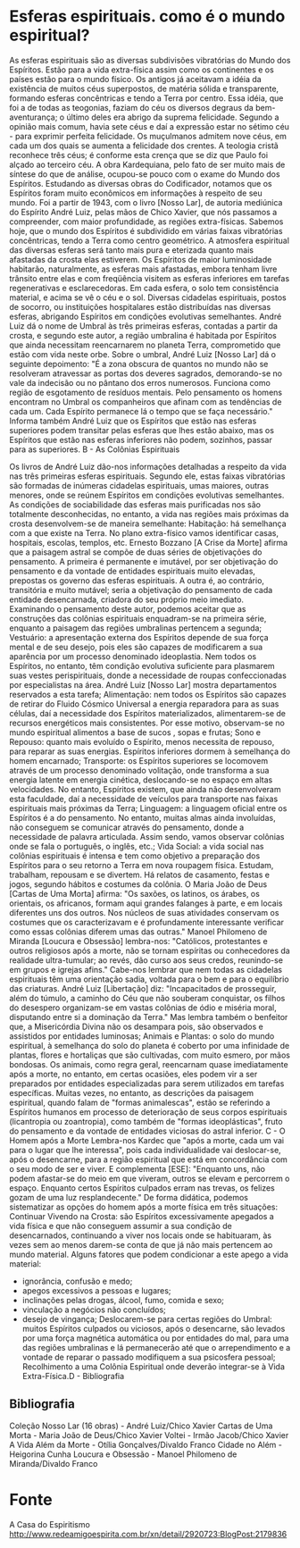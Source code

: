 # Esferas espirituais. como é o mundo espiritual?

As esferas espirituais são as diversas subdivisões vibratórias do Mundo dos Espíritos. Estão para a vida extra-física assim como os continentes e os países estão para o mundo físico.
Os antigos já aceitavam a idéia da existência de muitos céus superpostos, de matéria sólida e transparente, formando esferas concêntricas e tendo a Terra por centro. Essa idéia, que foi a de todas as teogonias, faziam do céu os diversos degraus da bem-aventurança; o último deles era abrigo da suprema felicidade.
Segundo a opinião mais comum, havia sete céus e daí a expressão estar no sétimo céu - para exprimir perfeita felicidade. Os muçulmanos admitem nove céus, em cada um dos quais se aumenta a felicidade dos crentes. A teologia cristã reconhece três céus; é conforme esta crença que se diz que Paulo foi alçado ao terceiro céu.
A obra Kardequiana, pelo fato de ser muito mais de síntese do que de análise, ocupou-se pouco com o exame do Mundo dos Espíritos. Estudando as diversas obras do Codificador, notamos que os Espíritos foram muito econômicos em informações à respeito de seu mundo.
Foi a partir de 1943, com o livro [Nosso Lar], de autoria mediúnica do Espírito André Luiz, pelas mãos de Chico Xavier, que nós passamos a compreender, com maior profundidade, as regiões extra-físicas.
Sabemos hoje, que o mundo dos Espíritos é subdividido em várias faixas vibratórias concêntricas, tendo a Terra como centro geométrico. A atmosfera espiritual das diversas esferas será tanto mais pura e eterizada quanto mais afastadas da crosta elas estiverem. Os Espíritos de maior luminosidade habitarão, naturalmente, as esferas mais afastadas, embora tenham livre trânsito entre elas e com freqüência visitem as esferas inferiores em tarefas regenerativas e esclarecedoras. Em cada esfera, o solo tem consistência material, e acima se vê o céu e o sol. Diversas cidadelas espirituais, postos de socorro, ou instituições hospitalares estão distribuídas nas diversas esferas, abrigando Espíritos em condições evolutivas semelhantes.
André Luiz dá o nome de Umbral às três primeiras esferas, contadas a partir da crosta, e segundo este autor, a região umbralina é habitada por Espíritos que ainda necessitam reencarnarem no planeta Terra, comprometido que estão com vida neste orbe.
Sobre o umbral, André Luiz [Nosso Lar] dá o seguinte depoimento:
"É a zona obscura de quantos no mundo não se resolveram atravessar as portas dos deveres sagrados, demorando-se no vale da indecisão ou no pântano dos erros numerosos. Funciona como região de esgotamento de resíduos mentais. Pelo pensamento os homens encontram no Umbral os companheiros que afinam com as tendências de cada um. Cada Espírito permanece lá o tempo que se faça necessário."
Informa também André Luiz que os Espíritos que estão nas esferas superiores podem transitar pelas esferas que lhes estão abaixo, mas os Espíritos que estão nas esferas inferiores não podem, sozinhos, passar para as superiores.
B - As Colônias Espirituais

Os livros de André Luiz dão-nos informações detalhadas a respeito da vida nas três primeiras esferas espirituais. Segundo ele, estas faixas vibratórias são formadas de inúmeras cidadelas espirituais, umas maiores, outras menores, onde se reúnem Espíritos em condições evolutivas semelhantes.
As condições de sociabilidade das esferas mais purificadas nos são totalmente desconhecidas, no entanto, a vida nas regiões mais próximas da crosta desenvolvem-se de maneira semelhante:
Habitação: há semelhança com a que existe na Terra. No plano extra-físico vamos identificar casas, hospitais, escolas, templos, etc.
Ernesto Bozzano [A Crise da Morte] afirma que a paisagem astral se compõe de duas séries de objetivações do pensamento. A primeira é permanente e imutável, por ser objetivação do pensamento e da vontade de entidades espirituais muito elevadas, prepostas os governo das esferas espirituais. A outra é, ao contrário, transitória e muito mutável; seria a objetivação do pensamento de cada entidade desencarnada, criadora do seu próprio meio imediato.
Examinando o pensamento deste autor, podemos aceitar que as construções das colônias espirituais enquadram-se na primeira série, enquanto a paisagem das regiões umbralinas pertencem a segunda;
Vestuário: a apresentação externa dos Espíritos depende de sua força mental e de seu desejo, pois eles são capazes de modificarem a sua aparência por um processo denominado ideoplastia.
Nem todos os Espíritos, no entanto, têm condição evolutiva suficiente para plasmarem suas vestes perispirituais, donde a necessidade de roupas confeccionadas por especialistas na área. André Luiz [Nosso Lar] mostra departamentos reservados a esta tarefa;
Alimentação: nem todos os Espíritos são capazes de retirar do Fluido Cósmico Universal a energia reparadora para as suas células, daí a necessidade dos Espíritos materializados, alimentarem-se de recursos energéticos mais consistentes. Por esse motivo, observam-se no mundo espiritual alimentos a base de sucos , sopas e frutas;
Sono e Repouso: quanto mais evoluído o Espírito, menos necessita de repouso, para reparar as suas energias. Espíritos inferiores dormem à semelhança do homem encarnado;
Transporte: os Espíritos superiores se locomovem através de um processo denominado volitação, onde transforma a sua energia latente em energia cinética, deslocando-se no espaço em altas velocidades. No entanto, Espíritos existem, que ainda não desenvolveram esta faculdade, daí a necessidade de veículos para transporte nas faixas espirituais mais próximas da Terra;
Linguagem: a linguagem oficial entre os Espíritos é a do pensamento. No entanto, muitas almas ainda involuídas, não conseguem se comunicar através do pensamento, donde a necessidade de palavra articulada.
Assim sendo, vamos observar colônias onde se fala o português, o inglês, etc.;
Vida Social: a vida social nas colônias espirituais é intensa e tem como objetivo a preparação dos Espíritos para o seu retorno a Terra em nova roupagem física. Estudam, trabalham, repousam e se divertem. Há relatos de casamento, festas e jogos, segundo hábitos e costumes da colônia. O Maria João de Deus [Cartas de Uma Morta] afirma:
"Os saxões, os latinos, os árabes, os orientais, os africanos, formam aqui grandes falanges à parte, e em locais diferentes uns dos outros. Nos núcleos de suas atividades conservam os costumes que os caracterizavam e é profundamente interessante verificar como essas colônias diferem umas das outras."
Manoel Philomeno de Miranda [Loucura e Obsessão] lembra-nos:
"Católicos, protestantes e outros religiosos após a morte, não se tornam espíritas ou conhecedores da realidade ultra-tumular; ao revés, dão curso aos seus credos, reunindo-se em grupos e igrejas afins."
Cabe-nos lembrar que nem todas as cidadelas espirituais têm uma orientação sadia, voltada para o bem e para o equilíbrio das criaturas. André Luiz [Libertação] diz:
"Incapacitados de prosseguir, além do túmulo, a caminho do Céu que não souberam conquistar, os filhos do desespero organizam-se em vastas colônias de ódio e miséria moral, disputando entre si a dominação da Terra."
Mas lembra também o benfeitor que, a Misericórdia Divina não os desampara pois, são observados e assistidos por entidades luminosas;
Animais e Plantas: o solo do mundo espiritual, à semelhança do solo do planeta é coberto por uma infinidade de plantas, flores e hortaliças que são cultivadas, com muito esmero, por mãos bondosas.
Os animais, como regra geral, reencarnam quase imediatamente após a morte, no entanto, em certas ocasiões, eles podem vir a ser preparados por entidades especializadas para serem utilizados em tarefas específicas.
Muitas vezes, no entanto, as descrições da paisagem espiritual, quando falam de "formas animalescas", estão se referindo a Espíritos humanos em processo de deterioração de seus corpos espirituais (licantropia ou zoantropia), como também de "formas ideoplásticas", fruto do pensamento e da vontade de entidades viciosas do astral inferior. 
C - O Homem após a Morte
Lembra-nos Kardec que "após a morte, cada um vai para o lugar que lhe interessa", pois cada individualidade vai deslocar-se, após o desencarne, para a região espiritual que está em concordância com o seu modo de ser e viver. E complementa [ESE]:
"Enquanto uns, não podem afastar-se do meio em que viveram, outros se elevam e percorrem o espaço. Enquanto certos Espíritos culpados erram nas trevas, os felizes gozam de uma luz resplandecente."
De forma didática, podemos sistematizar as opções do homem após a morte física em três situações:
Continuar Vivendo na Crosta: são Espíritos excessivamente apegados a vida física e que não conseguem assumir a sua condição de desencarnados, continuando a viver nos locais onde se habituaram, às vezes sem ao menos darem-se conta de que já não mais pertencem ao mundo material.
Alguns fatores que podem condicionar a este apego a vida material:
- ignorância, confusão e medo;
- apegos excessivos a pessoas e lugares;
- inclinações pelas drogas, álcool, fumo, comida e sexo;
- vinculação a negócios não concluídos;
- desejo de vingança;
Deslocarem-se para certas regiões do Umbral: muitos Espíritos culpados ou viciosos, após o desencarne, são levados por uma força magnética automática ou por entidades do mal, para uma das regiões umbralinas e lá permanecerão até que o arrependimento e a vontade de reparar o passado modifiquem a sua psicosfera pessoal;
Recolhimento a uma Colônia Espiritual onde deverão integrar-se à Vida Extra-Física.D - Bibliografia

## Bibliografia
Coleção Nosso Lar (16 obras) - André Luiz/Chico Xavier
Cartas de Uma Morta - Maria João de Deus/Chico Xavier
Voltei - Irmão Jacob/Chico Xavier
A Vida Além da Morte - Otília Gonçalves/Divaldo Franco
Cidade no Além - Heigorina Cunha
Loucura e Obsessão - Manoel Philomeno de Miranda/Divaldo Franco

# Fonte
A Casa do Espiritismo
http://www.redeamigoespirita.com.br/xn/detail/2920723:BlogPost:2179836
